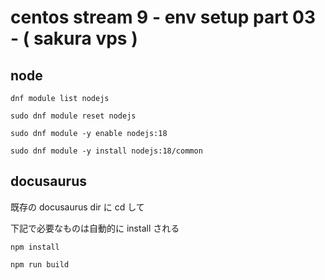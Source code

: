 
# centos stream 9  -  env setup part 03  -  ( sakura vps )


## node

```
dnf module list nodejs
```

```
sudo dnf module reset nodejs
```

```
sudo dnf module -y enable nodejs:18
```

```
sudo dnf module -y install nodejs:18/common
```


## docusaurus

既存の docusaurus dir に cd して

下記で必要なものは自動的に install される

```
npm install
```

```
npm run build
```



